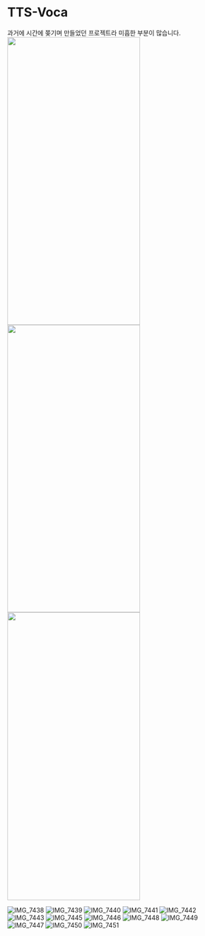 # TTS-Voca

<div>과거에 시간에 쫒기며 만들었던 프로젝트라 미흡한 부분이 많습니다.</div>
<img src="https://user-images.githubusercontent.com/37468032/174878453-5022a973-6fac-4f2b-a682-77c986c52728.PNG" width="300" height="649.6">
<img src="https://user-images.githubusercontent.com/37468032/174879683-bbdd6b78-104e-4d2f-a65f-71d8c0e046cf.PNG" width="300" height="649.6">
<img src="https://user-images.githubusercontent.com/37468032/174878453-5022a973-6fac-4f2b-a682-77c986c52728.PNG" width="300" height="649.6">

![IMG_7438](https://user-images.githubusercontent.com/37468032/174879702-50986c6d-5684-4cfe-8d39-055c5ca72b2e.PNG)
![IMG_7439](https://user-images.githubusercontent.com/37468032/174879714-35b688ae-da2c-48c2-9f44-4e48a8058951.PNG)
![IMG_7440](https://user-images.githubusercontent.com/37468032/174879719-b214b379-8b52-4620-a0e8-812b612a6be8.PNG)
![IMG_7441](https://user-images.githubusercontent.com/37468032/174879724-b7b973b9-45cb-4d52-84f0-c112879b61e8.PNG)
![IMG_7442](https://user-images.githubusercontent.com/37468032/174879735-aeead40f-977b-41fc-a776-ab6b5fe4c300.PNG)
![IMG_7443](https://user-images.githubusercontent.com/37468032/174879747-1437a358-5627-4321-9337-1c78a5a8462d.PNG)
![IMG_7445](https://user-images.githubusercontent.com/37468032/174879762-b23d9348-b586-42cb-913b-225ef1ccf7ca.jpg)
![IMG_7446](https://user-images.githubusercontent.com/37468032/174879757-44c31b1b-6356-453a-b740-9122198cbb34.PNG)
![IMG_7448](https://user-images.githubusercontent.com/37468032/174879767-e849a1e1-bc8a-4300-b6a8-a25ca6730b2d.PNG)
![IMG_7449](https://user-images.githubusercontent.com/37468032/174879772-069a9c01-e68b-454a-8fc4-183db7488d8e.PNG)
![IMG_7447](https://user-images.githubusercontent.com/37468032/174879751-be9b9491-1511-4bf5-b683-ecc9e7a5f2e9.PNG)
![IMG_7450](https://user-images.githubusercontent.com/37468032/174879782-b86c4b80-1600-434e-ae8c-465a68eea3fd.PNG)
![IMG_7451](https://user-images.githubusercontent.com/37468032/174879788-005b19c6-fbfd-4eda-9389-4baf9cf366b1.PNG)



